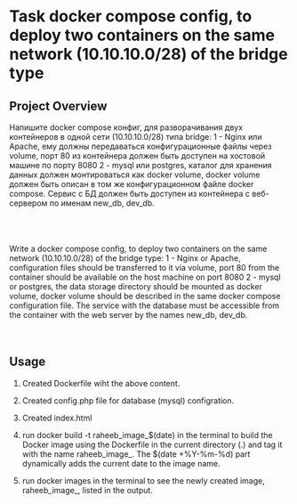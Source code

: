 # Task docker compose config, to deploy two containers on the same network (10.10.10.0/28) of the bridge type


## Project Overview

Напишите docker compose конфиг, для разворачивания двух контейнеров в одной сети (10.10.10.0/28) типа bridge: 
1 - Nginx или Apache, ему должны передаваться конфигурационные файлы через volume, порт 80 из контейнера должен быть доступен на хостовой машине по порту 8080
2 - mysql или postgres, каталог для хранения данных должен монтироваться как docker volume, docker volume должен быть описан в том же конфигурационном файле docker compose. Сервис с БД должен быть доступен из контейнера с веб-сервером по именам new_db, dev_db.<br><br><br><br>




Write a docker compose config, to deploy two containers on the same network (10.10.10.0/28) of the bridge type:
1 - Nginx or Apache, configuration files should be transferred to it via volume, port 80 from the container should be available on the host machine on port 8080
2 - mysql or postgres, the data storage directory should be mounted as docker volume, docker volume should be described in the same docker compose configuration file. The service with the database must be accessible from the container with the web server by the names new_db, dev_db.<br><br><br>
  
  
  
  
  
  ## Usage
 
  1. Created Dockerfile wiht the above content.
  
  2. Created config.php file for database (mysql) configration.
  3. Created index.html
  4. run docker build -t raheeb_image_$(date)  in the terminal to  build the Docker image using the Dockerfile in the current directory (.) and tag it with the name raheeb_image_<current date>. The $(date +%Y-%m-%d) part dynamically adds the current date to the image name.
  
  5. run docker images in the terminal to see the newly created image, raheeb_image_<current date>, listed in the output.



